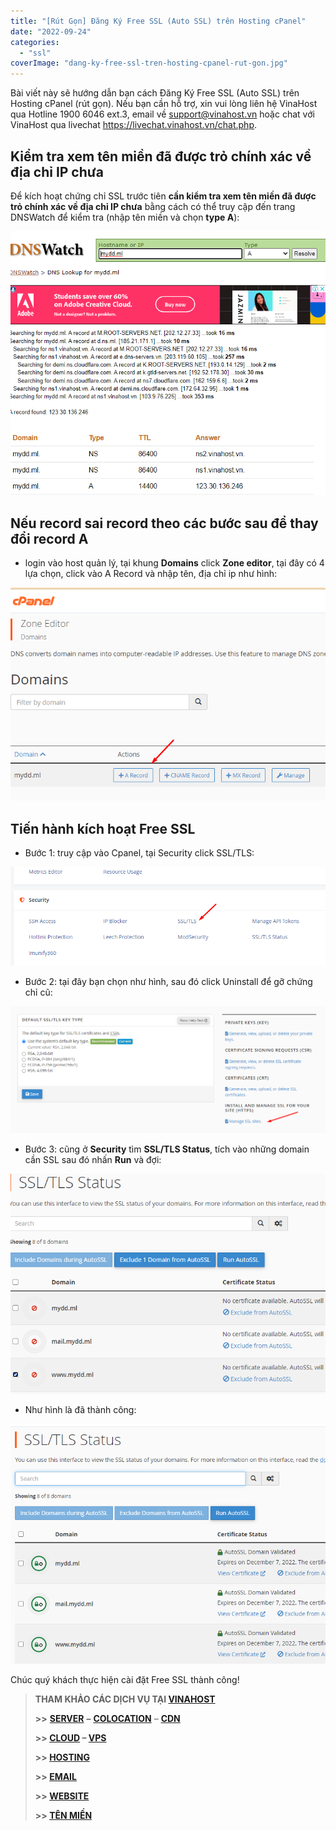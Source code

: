 ```yaml
---
title: "[Rút Gọn] Đăng Ký Free SSL (Auto SSL) trên Hosting cPanel"
date: "2022-09-24"
categories: 
  - "ssl"
coverImage: "dang-ky-free-ssl-tren-hosting-cpanel-rut-gon.jpg"
---
```


Bài viết này sẽ hướng dẫn bạn cách Đăng Ký Free SSL (Auto SSL) trên Hosting cPanel (rút gọn). Nếu bạn cần hỗ trợ, xin vui lòng liên hệ VinaHost qua Hotline 1900 6046 ext.3, email về support@vinahost.vn hoặc chat với VinaHost qua livechat https://livechat.vinahost.vn/chat.php.

## **Kiểm tra xem tên miền đã được trỏ chính xác về địa chỉ IP chưa**

Để kích hoạt chứng chỉ SSL trước tiên **cần kiểm tra xem tên miền đã được trỏ chính xác về địa chỉ IP chưa** bằng cách có thể truy cập đến trang DNSWatch để kiểm tra (nhập tên miền và chọn **type A**):

![](images/dang-ky-free-ssl-tren-hosting-cpanel-rut-gon-1.png)

## **Nếu record sai record theo các bước sau để thay đổi record A**

- login vào host quản lý, tại khung **Domains** click **Zone editor**, tại đây có 4 lựa chọn, click vào A Record và nhập tên, địa chỉ ip như hình:

![](images/dang-ky-free-ssl-tren-hosting-cpanel-rut-gon-2.png)

## **Tiến hành kích hoạt Free SSL**

- Bước 1: truy cập vào Cpanel, tại Security click SSL/TLS:

![](images/dang-ky-free-ssl-tren-hosting-cpanel-rut-gon-3.png)

- Bước 2: tại đây bạn chọn như hình, sau đó click Uninstall để gỡ chứng chỉ cũ:

![](images/dang-ky-free-ssl-tren-hosting-cpanel-rut-gon-4.png)

- Bước 3: cũng ở **Security** tìm **SSL/TLS Status**, tích vào những domain cần SSL sau đó nhấn **Run** và đợi:

![](images/dang-ky-free-ssl-tren-hosting-cpanel-rut-gon-5.png)

- Như hình là đã thành công:

![Free SSL](images/dang-ky-free-ssl-tren-hosting-cpanel-rut-gon-6.png)

Chúc quý khách thực hiện cài đặt Free SSL thành công!

> **THAM KHẢO CÁC DỊCH VỤ TẠI [VINAHOST](https://vinahost.vn/)**
> 
> **\>>** [**SERVER**](https://vinahost.vn/thue-may-chu-rieng/) **–** [**COLOCATION**](https://vinahost.vn/colocation.html) – [**CDN**](https://vinahost.vn/dich-vu-cdn-chuyen-nghiep)
> 
> **\>> [CLOUD](https://vinahost.vn/cloud-server-gia-re/) – [VPS](https://vinahost.vn/vps-ssd-chuyen-nghiep/)**
> 
> **\>> [HOSTING](https://vinahost.vn/wordpress-hosting)**
> 
> **\>> [EMAIL](https://vinahost.vn/email-hosting)**
> 
> **\>> [WEBSITE](http://vinawebsite.vn/)**
> 
> **\>> [TÊN MIỀN](https://vinahost.vn/ten-mien-gia-re/)**
